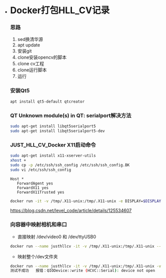 - # Docker打包HLL_CV记录

  ### 思路

  1. sed换清华源
  2. apt update 
  3. 安装git
  4. clone安装opencv的脚本
  5. clone cv工程
  6. clone运行脚本
  7. 运行

  

  ### 安装Qt5

  ```bash
  apt install qt5-default qtcreator
  ```

  

  ### QT Unknown module(s) in QT: serialport解决方法

  ```bash
  sudo apt-get install libqt5serialport5
  sudo apt-get install libqt5serialport5-dev
  ```

  

  ### JUST_HLL_CV_Docker X11启动命令

  ```bash
  sudo apt-get install x11-xserver-utils
  xhost +
  sudo cp -p /etc/ssh/ssh_config /etc/ssh/ssh_config.BK
  sudo vi /etc/ssh/ssh_config
  ```


  ```
  Host *
     ForwardAgent yes
     ForwardX11 yes
     ForwardX11Trusted yes
  ```

  ```bash
  docker run -it -v /tmp/.X11-unix:/tmp/.X11-unix -e DISPLAY=$DISPLAY --env="QT_X11_NO_MITSHM=1" 镜像名
  ```

  https://blog.csdn.net/level_code/article/details/125534607

  

  ### 向容器中映射相机和串口

  - 直接映射 /dev/video0 和 /dev/ttyUSB0

  ```bash
  docker run --name justhllcv -it -v /tmp/.X11-unix:/tmp/.X11-unix --device /dev/ttyUSB0:/dev/ttyUSB0 --device /dev/video0:/dev/video0  -e DISPLAY=$DISPLAY --env="QT_X11_NO_MITSHM=1" 镜像名
  ```

  - 映射整个/dev文件夹

  ```bash
  docker run --name justhllcv -it -v /tmp/.X11-unix:/tmp/.X11-unix -v /dev:/dev -e DISPLAY=$DISPLAY --env="QT_X11_NO_MITSHM=1" 镜像名
  测试不成功   报错：QIODevice::write (HCVC::Serial): device not open
  ```

  
